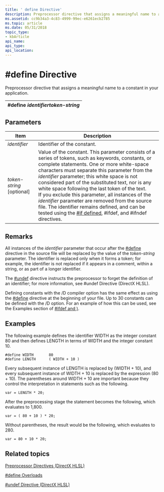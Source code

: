 ```yaml
---
title: ' define Directive'
description: Preprocessor directive that assigns a meaningful name to a constant in your application.
ms.assetid: cc9b34a3-4c83-4999-99ec-e6261ecb2785
ms.topic: article
ms.date: 05/31/2018
topic_type: 
- kbArticle
api_name: 
api_type: 
api_location: 
---
```


# \#define Directive

Preprocessor directive that assigns a meaningful name to a constant in your application.



| \#define *identifiertoken-string* |
|-----------------------------------|



 

## Parameters



| Item                                                                                                                       | Description                                                                                                                                                                                                                                                                                                                                                                                                                                                                                                                                                                                                                                           |
|----------------------------------------------------------------------------------------------------------------------------|-------------------------------------------------------------------------------------------------------------------------------------------------------------------------------------------------------------------------------------------------------------------------------------------------------------------------------------------------------------------------------------------------------------------------------------------------------------------------------------------------------------------------------------------------------------------------------------------------------------------------------------------------------|
| <span id="identifier"></span><span id="IDENTIFIER"></span>*identifier*<br/>                                          | Identifier of the constant. <br/>                                                                                                                                                                                                                                                                                                                                                                                                                                                                                                                                                                                                               |
| <span id="token-string__optional_"></span><span id="TOKEN-STRING__OPTIONAL_"></span>*token-string* \[optional\]<br/> | Value of the constant. This parameter consists of a series of tokens, such as keywords, constants, or complete statements. One or more white-space characters must separate this parameter from the *identifier* parameter; this white space is not considered part of the substituted text, nor is any white space following the last token of the text. <br/> If you exclude this parameter, all instances of the *identifier* parameter are removed from the source file. The identifier remains defined, and can be tested using the [\#if defined](dx-graphics-hlsl-appendix-pre-ifdef.md), \#ifdef, and \#ifndef directives. <br/> |



 

## Remarks

All instances of the *identifier* parameter that occur after the [\#define](dx-graphics-hlsl-appendix-pre-define.md) directive in the source file will be replaced by the value of the *token-string* parameter. The identifier is replaced only when it forms a token; for example, the identifier is not replaced if it appears in a comment, within a string, or as part of a longer identifier.

The [\#undef](dx-graphics-hlsl-appendix-pre-undef.md) directive instructs the preprocessor to forget the definition of an identifier; for more information, see \#undef Directive (DirectX HLSL).

Defining constants with the /D compiler option has the same effect as using the [\#define](dx-graphics-hlsl-appendix-pre-define.md) directive at the beginning of your file. Up to 30 constants can be defined with the /D option. For an example of how this can be used, see the Examples section of [\#ifdef and )](dx-graphics-hlsl-appendix-pre-ifdef.md).

## Examples

The following example defines the identifier WIDTH as the integer constant 80 and then defines LENGTH in terms of WIDTH and the integer constant 10.


```
#define WIDTH       80
#define LENGTH      ( WIDTH + 10 )
```



Every subsequent instance of LENGTH is replaced by (WIDTH + 10), and every subsequent instance of WIDTH + 10 is replaced by the expression (80 + 10). The parentheses around WIDTH + 10 are important because they control the interpretation in statements such as the following.


```
var = LENGTH * 20;
```



After the preprocessing stage the statement becomes the following, which evaluates to 1,800.


```
var = ( 80 + 10 ) * 20;
```



Without parentheses, the result would be the following, which evaluates to 280.


```
var = 80 + 10 * 20;
```



## Related topics

<dl> <dt>

[Preprocessor Directives (DirectX HLSL)](dx-graphics-hlsl-appendix-preprocessor.md)
</dt> <dt>

[\#define Overloads](dx-graphics-hlsl-appendix-pre-define.md)
</dt> <dt>

[\#undef Directive (DirectX HLSL)](dx-graphics-hlsl-appendix-pre-undef.md)
</dt> </dl>

 

 





